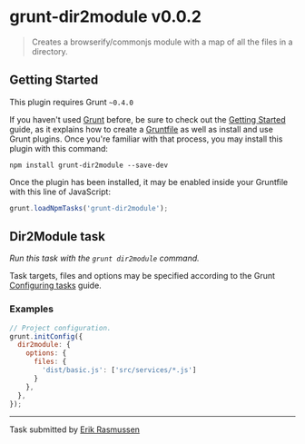 # grunt-dir2module v0.0.2

> Creates a browserify/commonjs module with a map of all the files in a directory.

## Getting Started
This plugin requires Grunt `~0.4.0`

If you haven't used [Grunt](http://gruntjs.com/) before, be sure to check out the [Getting Started](http://gruntjs.com/getting-started) guide, as it explains how to create a [Gruntfile](http://gruntjs.com/sample-gruntfile) as well as install and use Grunt plugins. Once you're familiar with that process, you may install this plugin with this command:

```shell
npm install grunt-dir2module --save-dev
```

Once the plugin has been installed, it may be enabled inside your Gruntfile with this line of JavaScript:

```js
grunt.loadNpmTasks('grunt-dir2module');
```


## Dir2Module task
_Run this task with the `grunt dir2module` command._

Task targets, files and options may be specified according to the Grunt [Configuring tasks](http://gruntjs.com/configuring-tasks) guide.

### Examples

```js
// Project configuration.
grunt.initConfig({
  dir2module: {
    options: {
      files: {
        'dist/basic.js': ['src/services/*.js']
      }
    },
  },
});
```

---

Task submitted by [Erik Rasmussen](http://erikras.com/)

